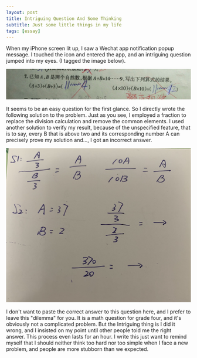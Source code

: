 ```yaml
---
layout: post
title: Intriguing Question And Some Thinking 
subtitle: Just some little things in my life
tags: [essay]
---
```


When my iPhone screen lit up, I saw a Wechat app notification popup message. I touched the icon and entered the app, and an intriguing question jumped into my eyes. (I tagged the image below).

![](/img/question.jpg)

It seems to be an easy question for the first glance. So I directly wrote the following solution to the problem. Just as you see, I employed a fraction to replace the division calculation and remove the common elements. I used another solution to verify my result, because of the unspecified feature, that is to say, every B that is above two and its corresponding number A can precisely prove my solution and..., I got an incorrect answer.

![](/img/solution.jpg)

I don't want to paste the correct answer to this question here, and I prefer to leave this "dilemma" for you. It is a math question for grade four, and it's obviously not a complicated problem. But the Intriguing thing is I did it wrong, and I insisted on my point until other people told me the right answer. This process even lasts for an hour. I write this just want to remind myself that I should neither think too hard nor too simple when I face a new problem, and people are more stubborn than we expected.
